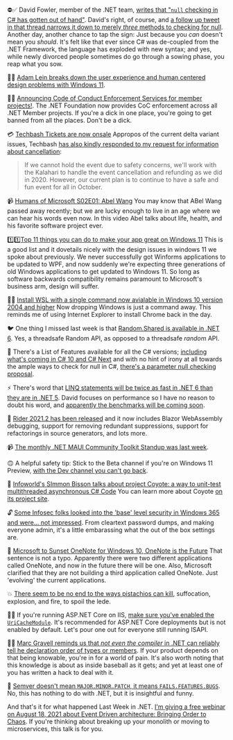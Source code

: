 ⛔✅ David Fowler, member of the .NET team, [writes that "`null` checking in C# has gotten out of hand"](https://twitter.com/davidfowl/status/1421712013936369665?s=20). David's right, of course, and [a follow up tweet in that thread narrows it down to merely _three_ methods to checking for null](https://twitter.com/davidfowl/status/1421716129421021184?s=20).  Another day, another chance to tap the sign: Just because you _can_ doesn't mean you _should_.  It's felt like that ever since C# was de-coupled from the .NET Framework, the language has exploded with new syntax; and yes, while newly divorced people sometimes do go through a sowing phase, you reap what you sow.

👨‍🦯 [Adam Lein breaks down the user experience and human centered design problems with Windows 11](https://pocketnow.com/explaining-windows-11s-bad-design).

🚫🍆 [Announcing Code of Conduct Enforcement Services for member projects!](https://github.com/dotnet-foundation/announcements/issues/9). The .NET Foundation now provides CoC enforcement across all .NET Member projects.  If you're a dick in one place, you're going to get banned from all the places. Don't be a dick.

💳 [Techbash Tickets are now onsale](https://www.jasongaylord.com/blog/2021/08/02/techbash-tickets-onsale) Appropos of the current delta variant issues, Techbash [has also kindly responded to my request for information about cancellation](https://twitter.com/techbash/status/1422251440312029184):

> If we cannot hold the event due to safety concerns, we'll work with the Kalahari to handle the event cancellation and refunding as we did in 2020. However, our current plan is to continue to have a safe and fun event for all in October.

📹 [Humans of Microsoft S02E01: Abel Wang](https://dev.to/azure/humans-of-microsoft-s02e01-abel-wang-263a) You may know that ABel Wang passed away recently; but we are lucky enough to live in an age where we can hear his words even now.  In this video Abel talks about life, health, and his favorite software project ever.

1️⃣1️⃣[Top 11 things you can do to make your app great on Windows 11](https://docs.microsoft.com/en-us/windows/apps/get-started/make-apps-great-for-windows) This is a good list and it dovetails nicely with the design issues in windows 11 we spoke about previously.  We never successfully got Winforms applications to be updated to WPF, and now suddenly we're expecting three generations of old Windows applications to get updated to Windows 11.  So long as software backwards compatibility remains paramount to Microsoft's business arm, design will suffer.

🏃‍♂️ [Install WSL with a single command now avialable in Windows 10 version 2004 and higher](https://devblogs.microsoft.com/commandline/install-wsl-with-a-single-command-now-available-in-windows-10-version-2004-and-highe) Now dropping Windows is just a command away.  This reminds me of using Internet Explorer to install Chrome back in the day.

🐦 One thing I missed last week is that [Random.Shared is available in .NET 6](https://twitter.com/MrTurnerj/status/1419558163938902018). Yes, a threadsafe Random API, as opposed to a threadsafe _random_ API.

📃 There's a List of Features available for all the C# versions; [including what's coming in C# 10 and C# Next](https://github.com/dotnet/roslyn/blob/main/docs/Language%20Feature%20Status.md) and with no hint of irony at all towards the ample ways to check for null in C#, [there's a parameter null checking proposal](https://github.com/dotnet/csharplang/issues/2145).

⚡ There's word that [LINQ statements will be twice as fast in .NET 6 than they are in .NET 5](https://twitter.com/realDotNetDave/status/1421495547727212555). David focuses on performance so I have no reason to doubt his word, and [apparently the benchmarks will be coming soon](https://dotnettips.wordpress.com/code-performance/).

🚗 [Rider 2021.2 has been released](https://blog.jetbrains.com/dotnet/2021/08/03/rider-2021-2-released/) and it now includes Blazor WebAssembly debugging, support for removing redundant suppressions, support for refactorings in source generators, and lots more.

📹 [The monthly .NET MAUI Community Toolkit Standup was last week](https://www.youtube.com/watch?v=0ZBh2Hl54ZY).

🙃 A helpful safety tip: Stick to the Beta channel if you're on Windows 11 Preview, [with the Dev channel you can't go back](https://twitter.com/WinObs/status/1423001426817605634).

🧵 [Infoworld's SImmon Bisson talks about project Coyote: a way to unit-test multithreaded asynchronous C# Code](https://www.infoworld.com/article/3627404/debugging-concurrent-code-with-coyote.html) You can learn more about Coyote [on its project site](https://innovation.microsoft.com/en-us/exploring-project-coyote).

🔓 [Some Infosec folks looked into the 'base' level security in Windows 365 and were... not impressed](https://twitter.com/GossiTheDog/status/1423207681582579718?s=20). From cleartext password dumps, and making everyone admin, it's a little embarassing what the out of the box settings are.

🌇 [Microsoft to Sunset OneNote for Windows 10, OneNote is the Future](https://petri.com/microsoft-to-sunset-onenote-for-windows-10-onenote-is-the-future) That sentence is not a typo. Apparently there were two different applications called OneNote, and now in the future there will be one. Also, Microsoft clarified that they are not building a third application called OneNote. Just 'evolving' the current applications.

💥 [There seem to be no end to the ways pistachios can kill](https://gizmodo.com/when-pistachio-nuts-explode-5733837), suffocation, explosion, and fire, to spoil the lede.

💁‍♂️ If you're running ASP.NET Core on IIS, [make sure you've enabled the `UriCacheModule`](https://twitter.com/sinclairinat0r/status/1423975408815456258?s=20). It's recommended for ASP.NET Core deployments but is not enabled by default.  Let's pour one out for everyone still running ISAPI.

💁‍♂️ [Marc Gravell reminds us that *not even the compiler* in .NET can reliably tell he declaration order of types or members](https://twitter.com/marcgravell/status/1423965664646254594).  If your product depends on that being knowable, you're in for a world of pain. It's also worth noting that this knowledge is about as inside baseball as it gets; and yet at least one of you has written a hack to deal with it.

🥴 [Semver doesn't mean `MAJOR.MINOR.PATCH`, it means `FAILS.FEATURES.BUGS`](https://twitter.com/willmcgugan/status/1423678688802058244). No, this has nothing to do with .NET, but it is insightful and funny.

And that's it for what happened Last Week in .NET. [I'm giving a free webinar on August 18, 2021 about Event Driven architecture: Bringing Order to Chaos](https://us06web.zoom.us/webinar/register/7416285338039/WN_pNYilGJ2TPSX7i4dlmpO9A). If you're thinking about breaking up your monolith or moving to microservices, this talk is for you.



